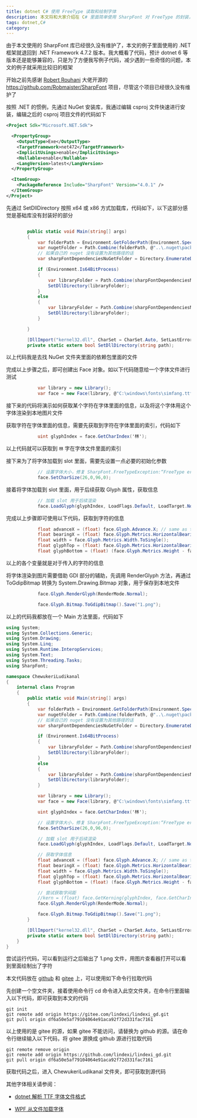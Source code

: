 ```yaml
---
title: dotnet C# 使用 FreeType 读取和绘制字体
description: 本文将和大家介绍在 C# 里面简单使用 SharpFont 对 FreeType 的封装，读取 ttf 等字体文件信息，绘制出某个文字到图片文件
tags: dotnet,C#
category: 
---
```


<!-- CreateTime:2024/04/19 20:31:36 -->

<!-- 发布 -->
<!-- 博客 -->

由于本文使用的 SharpFont 库已经很久没有维护了，本文的例子里面使用的 .NET 框架就退回到 .NET Framework 4.7.2 版本。我大概看了代码，预计 dotnet 6 等版本还是能够兼容的，只是为了方便我写例子代码，减少遇到一些奇怪的问题，本文的例子就采用比较旧的框架

开始之前先感谢 [Robert Rouhani](https://github.com/Robmaister) 大佬开源的 <https://github.com/Robmaister/SharpFont> 项目，尽管这个项目已经很久没有维护了

按照 .NET 的惯例，先通过 NuGet 安装库，我通过编辑 csproj 文件快速进行安装，编辑之后的 csproj 项目文件的代码如下

```xml
<Project Sdk="Microsoft.NET.Sdk">

  <PropertyGroup>
    <OutputType>Exe</OutputType>
    <TargetFramework>net472</TargetFramework>
    <ImplicitUsings>enable</ImplicitUsings>
    <Nullable>enable</Nullable>
    <LangVersion>latest</LangVersion>
  </PropertyGroup>

  <ItemGroup>
    <PackageReference Include="SharpFont" Version="4.0.1" />
  </ItemGroup>
</Project>

```

先通过 SetDllDirectory 按照 x64 或 x86 方式加载库，代码如下，以下这部分感觉是基础库没有封装好的部分

```csharp

        public static void Main(string[] args)
        {
            var folderPath = Environment.GetFolderPath(Environment.SpecialFolder.MyDocuments);
            var nugetFolder = Path.Combine(folderPath, @"..\.nuget\packages\sharpfont.dependencies");
            // 如果自己的 nuget 没有设置为其他路径的话
            var sharpFontDependenciesNuGetFolder = Directory.EnumerateDirectories(nugetFolder).First();

            if (Environment.Is64BitProcess)
            {
                var libraryFolder = Path.Combine(sharpFontDependenciesNuGetFolder, @"bin\msvc12\x64\");
                SetDllDirectory(libraryFolder);
            }
            else
            {
                var libraryFolder = Path.Combine(sharpFontDependenciesNuGetFolder, @"bin\msvc12\x86\");
                SetDllDirectory(libraryFolder);
            }

        }

        [DllImport("kernel32.dll", CharSet = CharSet.Auto, SetLastError = true)]
        private static extern bool SetDllDirectory(string path);
```

以上代码我是去找 NuGet 文件夹里面的依赖包里面的文件

完成以上步骤之后，即可创建出 Face 对象。如以下代码随意给一个字体文件进行测试

```csharp
            var library = new Library();
            var face = new Face(library, @"C:\windows\fonts\simfang.ttf");
```

接下来的代码将演示如何获取某个字符在字体里面的信息，以及将这个字体用这个字体渲染到本地图片文件

获取字符在字体里面的信息，需要先获取到字符在字体里面的索引，代码如下

```csharp
            uint glyphIndex = face.GetCharIndex('林');
```

以上代码就可以获取到 `林` 字在字体文件里面的索引

接下来为了将字体加载到 slot 里面，需要先设置一点必要的初始化参数

```csharp
            // 设置字体大小，修复 SharpFont.FreeTypeException:“FreeType error: Invalid size handle.”
            face.SetCharSize(26,0,96,0);
```

接着将字体加载到 slot 里面，用于后续获取 Glyph 属性，获取信息

```csharp
            // 加载 slot 用于后续渲染
            face.LoadGlyph(glyphIndex, LoadFlags.Default, LoadTarget.Normal);
```

完成以上步骤即可使用以下代码，获取到字符的信息

```csharp
            float advanceX = (float) face.Glyph.Advance.X; // same as the advance in metrics
            float bearingX = (float) face.Glyph.Metrics.HorizontalBearingX;
            float width = face.Glyph.Metrics.Width.ToSingle();
            float glyphTop = (float) face.Glyph.Metrics.HorizontalBearingY;
            float glyphBottom = (float) (face.Glyph.Metrics.Height - face.Glyph.Metrics.HorizontalBearingY);
```

以上的各个变量就是对于传入的字符的信息

将字体渲染到图片需要借助 GDI 部分的辅助，先调用 RenderGlyph 方法，再通过 ToGdipBitmap 转换为 System.Drawing.Bitmap 对象，用于保存到本地文件

```csharp
            face.Glyph.RenderGlyph(RenderMode.Normal);

            face.Glyph.Bitmap.ToGdipBitmap().Save("1.png");
```

以上的代码我都放在一个 Main 方法里面，代码如下

```csharp
using System;
using System.Collections.Generic;
using System.Drawing;
using System.Linq;
using System.Runtime.InteropServices;
using System.Text;
using System.Threading.Tasks;
using SharpFont;

namespace ChewukeriLudikanal
{
    internal class Program
    {
        public static void Main(string[] args)
        {
            var folderPath = Environment.GetFolderPath(Environment.SpecialFolder.MyDocuments);
            var nugetFolder = Path.Combine(folderPath, @"..\.nuget\packages\sharpfont.dependencies");
            // 如果自己的 nuget 没有设置为其他路径的话
            var sharpFontDependenciesNuGetFolder = Directory.EnumerateDirectories(nugetFolder).First();

            if (Environment.Is64BitProcess)
            {
                var libraryFolder = Path.Combine(sharpFontDependenciesNuGetFolder, @"bin\msvc12\x64\");
                SetDllDirectory(libraryFolder);
            }
            else
            {
                var libraryFolder = Path.Combine(sharpFontDependenciesNuGetFolder, @"bin\msvc12\x86\");
                SetDllDirectory(libraryFolder);
            }

            var library = new Library();
            var face = new Face(library, @"C:\windows\fonts\simfang.ttf");

            uint glyphIndex = face.GetCharIndex('林');

            // 设置字体大小，修复 SharpFont.FreeTypeException:“FreeType error: Invalid size handle.”
            face.SetCharSize(26,0,96,0);

            // 加载 slot 用于后续渲染
            face.LoadGlyph(glyphIndex, LoadFlags.Default, LoadTarget.Normal);

            // 获取字体信息
            float advanceX = (float) face.Glyph.Advance.X; // same as the advance in metrics
            float bearingX = (float) face.Glyph.Metrics.HorizontalBearingX;
            float width = face.Glyph.Metrics.Width.ToSingle();
            float glyphTop = (float) face.Glyph.Metrics.HorizontalBearingY;
            float glyphBottom = (float) (face.Glyph.Metrics.Height - face.Glyph.Metrics.HorizontalBearingY);

            // 尝试获取字间距
            //kern = (float) face.GetKerning(glyphIndex, face.GetCharIndex(cNext), KerningMode.Default).X;
            face.Glyph.RenderGlyph(RenderMode.Normal);

            face.Glyph.Bitmap.ToGdipBitmap().Save("1.png");
        }

        [DllImport("kernel32.dll", CharSet = CharSet.Auto, SetLastError = true)]
        private static extern bool SetDllDirectory(string path);
    }
}
```

尝试运行代码，可以看到运行之后输出了 1.png 文件，用图片查看器打开可以看到里面绘制出了字符

本文代码放在 [github](https://github.com/lindexi/lindexi_gd/tree/df6a50e5af79104064e91aca92f72d331fac7161/ChewukeriLudikanal) 和 [gitee](https://gitee.com/lindexi/lindexi_gd/tree/df6a50e5af79104064e91aca92f72d331fac7161/ChewukeriLudikanal) 上，可以使用如下命令行拉取代码

先创建一个空文件夹，接着使用命令行 cd 命令进入此空文件夹，在命令行里面输入以下代码，即可获取到本文的代码

```
git init
git remote add origin https://gitee.com/lindexi/lindexi_gd.git
git pull origin df6a50e5af79104064e91aca92f72d331fac7161
```

以上使用的是 gitee 的源，如果 gitee 不能访问，请替换为 github 的源。请在命令行继续输入以下代码，将 gitee 源换成 github 源进行拉取代码

```
git remote remove origin
git remote add origin https://github.com/lindexi/lindexi_gd.git
git pull origin df6a50e5af79104064e91aca92f72d331fac7161
```

获取代码之后，进入 ChewukeriLudikanal 文件夹，即可获取到源代码

其他字体相关请参阅：

- [dotnet 解析 TTF 字体文件格式](https://blog.lindexi.com/post代码占用的空/dotnet-%E8%A7%A3%E6%9E%90-TTF-%E5%AD%97%E4%BD%93%E6%96%87%E4%BB%B6%E6%A0%BC%E5%BC%8F.html )

- [WPF 从文件加载字体](https://blog.lindexi.com/post/WPF-%E4%BB%8E%E6%96%87%E4%BB%B6%E5%8A%A0%E8%BD%BD%E5%AD%97%E4%BD%93.html )
